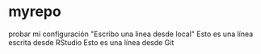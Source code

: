 # myrepo
probar mi configuración 
"Escribo una linea desde local" 
Esto es una línea escrita desde RStudio
Esto es una línea desde Git 
